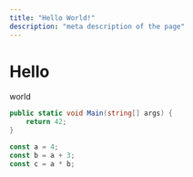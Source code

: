 ```yaml
---
title: "Hello World!"
description: "meta description of the page"
---
```


# Hello

world

```csharp
public static void Main(string[] args) {
    return 42;
}
```

```js [src/index.js] {1, 2-3}
const a = 4;
const b = a + 3;
const c = a * b;
```
